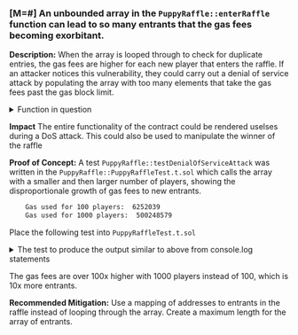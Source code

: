 ### [M=#]  An unbounded array in the `PuppyRaffle::enterRaffle` function can lead to so many entrants that the gas fees becoming exorbitant.

**Description:** When the array is looped through to check for duplicate entries, the gas fees are higher for each new player that enters the raffle. If an attacker notices this vulnerability, they could carry out a denial of service attack by populating the array with too many elements that take the gas fees past the gas block limit.

<details>
<summary>Function in question</summary>

```javascript
function enterRaffle(address[] memory newPlayers) public payable {
        require(msg.value == entranceFee * newPlayers.length, "PuppyRaffle: Must send enough to enter raffle");
        for (uint256 i = 0; i < newPlayers.length; i++) {
            players.push(newPlayers[i]);
        }

        // Check for duplicates
        // @audit - this nested loop is reading from storage n^2 times, can be optimised by assigning the
        // list of players to a local variable in function scope, or use a mapping, Do it in the for loop above before .push

        // If a bad actor continuously joins the raffle with different addresses it will cause a DoS attack and  killer GAS fees
        for (uint256 i = 0; i < players.length - 1; i++) {
            for (uint256 j = i + 1; j < players.length; j++) {
                require(players[i] != players[j], "PuppyRaffle: Duplicate player");
            }
        }
        emit RaffleEnter(newPlayers);
    }
```

</details>


**Impact** The entire functionality of the contract could be rendered uselses during a DoS attack. This could also be used to manipulate the winner of the raffle

**Proof of Concept:** A test `PuppyRaffle::testDenialOfServiceAttack` was written in the `PuppyRaffle::PuppyRaffleTest.t.sol` which calls the array with a smaller and then larger number of players, showing the disproportionale growth of gas fees to new entrants.

```bash
    Gas used for 100 players:  6252039
    Gas used for 1000 players:  500248579
```

Place the following test into `PuppyRaffleTest.t.sol`
<details>
<summary> The test to produce the output similar to above from console.log statements </summary>

```javascript
function testDenialOfServiceAttack() public {
        // set gas price
        vm.txGasPrice(1);

        // enter raffle with 1000 players
        address[] memory players = new address[](100);
        for (uint256 i = 0; i < players.length; i++) {
            players[i] = address(i);
        }

        // get the gas value before entering the raffle
        uint256 gasStart = gasleft();
        // vm.expectRevert();
        puppyRaffle.enterRaffle{value: entranceFee * 100}(players);

        // ge the gas value after entering the raffle
        uint256 gasEnd = gasleft();

        uint256 gasUsedFirst = gasStart - gasEnd;

        console.log("Gas used for 100 players: ", gasUsedFirst);

                // enter raffle with 1000 players
        address[] memory players1000 = new address[](1000);
        for (uint256 i = 0; i < players1000.length; i++) {
            players1000[i] = address(i+players.length);
        }

        // get the gas value before entering the raffle
        uint256 gasStart1000 = gasleft();
        // vm.expectRevert();
        puppyRaffle.enterRaffle{value: entranceFee * 1000}(players1000);

        // ge the gas value after entering the raffle
        uint256 gasEnd1000 = gasleft();

        uint256 gasUsedFirst1000 = gasStart1000 - gasEnd1000;

        console.log("Gas used for 1000 players: ", gasUsedFirst1000);
    }
```

</details>

The gas fees are over 100x higher with 1000 players instead of 100, which is 10x more entrants. 

**Recommended Mitigation:** Use a mapping of addresses to entrants in the raffle instead of looping through the array. Create a maximum length for the array of entrants.

